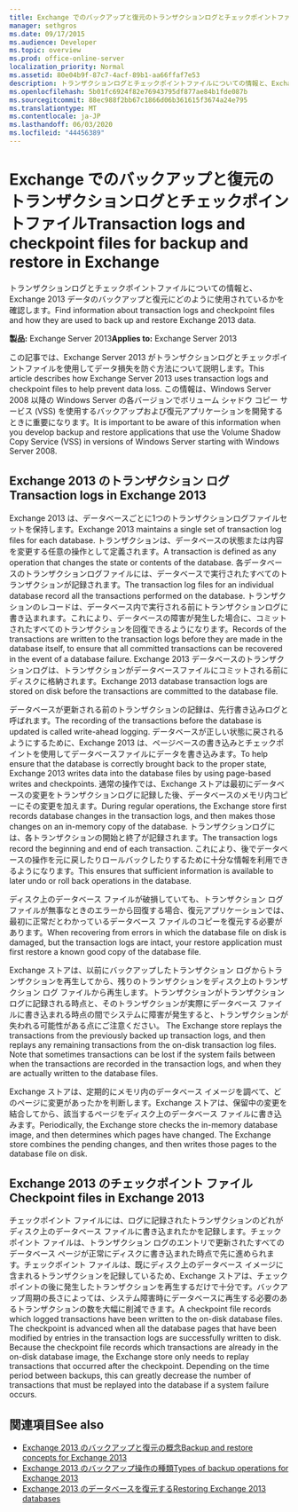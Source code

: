 ```yaml
---
title: Exchange でのバックアップと復元のトランザクションログとチェックポイントファイル
manager: sethgros
ms.date: 09/17/2015
ms.audience: Developer
ms.topic: overview
ms.prod: office-online-server
localization_priority: Normal
ms.assetid: 80e04b9f-87c7-4acf-89b1-aa66ffaf7e53
description: トランザクションログとチェックポイントファイルについての情報と、Exchange 2013 データのバックアップと復元にどのように使用されているかを確認します。
ms.openlocfilehash: 5b01fc6924f82e76943795df877ae84b1fde087b
ms.sourcegitcommit: 88ec988f2bb67c1866d06b361615f3674a24e795
ms.translationtype: MT
ms.contentlocale: ja-JP
ms.lasthandoff: 06/03/2020
ms.locfileid: "44456389"
---
```

# <a name="transaction-logs-and-checkpoint-files-for-backup-and-restore-in-exchange"></a><span data-ttu-id="b0a04-103">Exchange でのバックアップと復元のトランザクションログとチェックポイントファイル</span><span class="sxs-lookup"><span data-stu-id="b0a04-103">Transaction logs and checkpoint files for backup and restore in Exchange</span></span>

<span data-ttu-id="b0a04-104">トランザクションログとチェックポイントファイルについての情報と、Exchange 2013 データのバックアップと復元にどのように使用されているかを確認します。</span><span class="sxs-lookup"><span data-stu-id="b0a04-104">Find information about transaction logs and checkpoint files and how they are used to back up and restore Exchange 2013 data.</span></span>
  
<span data-ttu-id="b0a04-105">**製品:** Exchange Server 2013</span><span class="sxs-lookup"><span data-stu-id="b0a04-105">**Applies to:** Exchange Server 2013</span></span> 
  
<span data-ttu-id="b0a04-106">この記事では、Exchange Server 2013 がトランザクションログとチェックポイントファイルを使用してデータ損失を防ぐ方法について説明します。</span><span class="sxs-lookup"><span data-stu-id="b0a04-106">This article describes how Exchange Server 2013 uses transaction logs and checkpoint files to help prevent data loss.</span></span> <span data-ttu-id="b0a04-107">この情報は、Windows Server 2008 以降の Windows Server の各バージョンでボリューム シャドウ コピー サービス (VSS) を使用するバックアップおよび復元アプリケーションを開発するときに重要になります。</span><span class="sxs-lookup"><span data-stu-id="b0a04-107">It is important to be aware of this information when you develop backup and restore applications that use the Volume Shadow Copy Service (VSS) in versions of Windows Server starting with Windows Server 2008.</span></span>
  
## <a name="transaction-logs-in-exchange-2013"></a><span data-ttu-id="b0a04-108">Exchange 2013 のトランザクション ログ</span><span class="sxs-lookup"><span data-stu-id="b0a04-108">Transaction logs in Exchange 2013</span></span>

<span data-ttu-id="b0a04-109">Exchange 2013 は、データベースごとに1つのトランザクションログファイルセットを保持します。</span><span class="sxs-lookup"><span data-stu-id="b0a04-109">Exchange 2013 maintains a single set of transaction log files for each database.</span></span> <span data-ttu-id="b0a04-110">トランザクションは、データベースの状態または内容を変更する任意の操作として定義されます。</span><span class="sxs-lookup"><span data-stu-id="b0a04-110">A transaction is defined as any operation that changes the state or contents of the database.</span></span> <span data-ttu-id="b0a04-111">各データベースのトランザクションログファイルには、データベースで実行されたすべてのトランザクションが記録されます。</span><span class="sxs-lookup"><span data-stu-id="b0a04-111">The transaction log files for an individual database record all the transactions performed on the database.</span></span> <span data-ttu-id="b0a04-112">トランザクションのレコードは、データベース内で実行される前にトランザクションログに書き込まれます。これにより、データベースの障害が発生した場合に、コミットされたすべてのトランザクションを回復できるようになります。</span><span class="sxs-lookup"><span data-stu-id="b0a04-112">Records of the transactions are written to the transaction logs before they are made in the database itself, to ensure that all committed transactions can be recovered in the event of a database failure.</span></span> <span data-ttu-id="b0a04-113">Exchange 2013 データベースのトランザクションログは、トランザクションがデータベースファイルにコミットされる前にディスクに格納されます。</span><span class="sxs-lookup"><span data-stu-id="b0a04-113">Exchange 2013 database transaction logs are stored on disk before the transactions are committed to the database file.</span></span> 
  
<span data-ttu-id="b0a04-114">データベースが更新される前のトランザクションの記録は、先行書き込みログと呼ばれます。</span><span class="sxs-lookup"><span data-stu-id="b0a04-114">The recording of the transactions before the database is updated is called write-ahead logging.</span></span> <span data-ttu-id="b0a04-115">データベースが正しい状態に戻されるようにするために、Exchange 2013 は、ページベースの書き込みとチェックポイントを使用してデータベースファイルにデータを書き込みます。</span><span class="sxs-lookup"><span data-stu-id="b0a04-115">To help ensure that the database is correctly brought back to the proper state, Exchange 2013 writes data into the database files by using page-based writes and checkpoints.</span></span> <span data-ttu-id="b0a04-116">通常の操作では、Exchange ストアは最初にデータベースの変更をトランザクションログに記録した後、データベースのメモリ内コピーにその変更を加えます。</span><span class="sxs-lookup"><span data-stu-id="b0a04-116">During regular operations, the Exchange store first records database changes in the transaction logs, and then makes those changes on an in-memory copy of the database.</span></span> <span data-ttu-id="b0a04-117">トランザクションログには、各トランザクションの開始と終了が記録されます。</span><span class="sxs-lookup"><span data-stu-id="b0a04-117">The transaction logs record the beginning and end of each transaction.</span></span> <span data-ttu-id="b0a04-118">これにより、後でデータベースの操作を元に戻したりロールバックしたりするために十分な情報を利用できるようになります。</span><span class="sxs-lookup"><span data-stu-id="b0a04-118">This ensures that sufficient information is available to later undo or roll back operations in the database.</span></span>
  
<span data-ttu-id="b0a04-119">ディスク上のデータベース ファイルが破損していても、トランザクション ログ ファイルが無事なときのエラーから回復する場合、復元アプリケーションでは、最初に正常だとわかっているデータベース ファイルのコピーを復元する必要があります。</span><span class="sxs-lookup"><span data-stu-id="b0a04-119">When recovering from errors in which the database file on disk is damaged, but the transaction logs are intact, your restore application must first restore a known good copy of the database file.</span></span>
  
<span data-ttu-id="b0a04-p104">Exchange ストアは、以前にバックアップしたトランザクション ログからトランザクションを再生してから、残りのトランザクションをディスク上のトランザクション ログ ファイルから再生します。トランザクションがトランザクション ログに記録される時点と、そのトランザクションが実際にデータベース ファイルに書き込まれる時点の間でシステムに障害が発生すると、トランザクションが失われる可能性がある点にご注意ください。 </span><span class="sxs-lookup"><span data-stu-id="b0a04-p104">The Exchange store replays the transactions from the previously backed up transaction logs, and then replays any remaining transactions from the on-disk transaction log files. Note that sometimes transactions can be lost if the system fails between when the transactions are recorded in the transaction logs, and when they are actually written to the database files.</span></span> 
  
<span data-ttu-id="b0a04-p105">Exchange ストアは、定期的にメモリ内のデータベース イメージを調べて、どのページに変更があったかを判断します。Exchange ストアは、保留中の変更を結合してから、該当するページをディスク上のデータベース ファイルに書き込みます。</span><span class="sxs-lookup"><span data-stu-id="b0a04-p105">Periodically, the Exchange store checks the in-memory database image, and then determines which pages have changed. The Exchange store combines the pending changes, and then writes those pages to the database file on disk.</span></span>
  
## <a name="checkpoint-files-in-exchange-2013"></a><span data-ttu-id="b0a04-124">Exchange 2013 のチェックポイント ファイル</span><span class="sxs-lookup"><span data-stu-id="b0a04-124">Checkpoint files in Exchange 2013</span></span>

<span data-ttu-id="b0a04-p106">チェックポイント ファイルには、ログに記録されたトランザクションのどれがディスク上のデータベース ファイルに書き込まれたかを記録します。チェックポイント ファイルは、トランザクション ログのエントリで更新されたすべてのデータベース ページが正常にディスクに書き込まれた時点で先に進められます。チェックポイント ファイルは、既にディスク上のデータベース イメージに含まれるトランザクションを記録しているため、Exchange ストアは、チェックポイントの後に発生したトランザクションを再生するだけで十分です。バックアップ周期の長さによっては、システム障害時にデータベースに再生する必要のあるトランザクションの数を大幅に削減できます。</span><span class="sxs-lookup"><span data-stu-id="b0a04-p106">A checkpoint file records which logged transactions have been written to the on-disk database files. The checkpoint is advanced when all the database pages that have been modified by entries in the transaction logs are successfully written to disk. Because the checkpoint file records which transactions are already in the on-disk database image, the Exchange store only needs to replay transactions that occurred after the checkpoint. Depending on the time period between backups, this can greatly decrease the number of transactions that must be replayed into the database if a system failure occurs.</span></span>
  
## <a name="see-also"></a><span data-ttu-id="b0a04-129">関連項目</span><span class="sxs-lookup"><span data-stu-id="b0a04-129">See also</span></span>

- [<span data-ttu-id="b0a04-130">Exchange 2013 のバックアップと復元の概念</span><span class="sxs-lookup"><span data-stu-id="b0a04-130">Backup and restore concepts for Exchange 2013</span></span>](backup-and-restore-concepts-for-exchange-2013.md)
- [<span data-ttu-id="b0a04-131">Exchange 2013 のバックアップ操作の種類</span><span class="sxs-lookup"><span data-stu-id="b0a04-131">Types of backup operations for Exchange 2013</span></span>](types-of-backup-operations-for-exchange-2013.md)
- [<span data-ttu-id="b0a04-132">Exchange 2013 のデータベースを復元する</span><span class="sxs-lookup"><span data-stu-id="b0a04-132">Restoring Exchange 2013 databases</span></span>](restoring-exchange-2013-databases.md)
    

